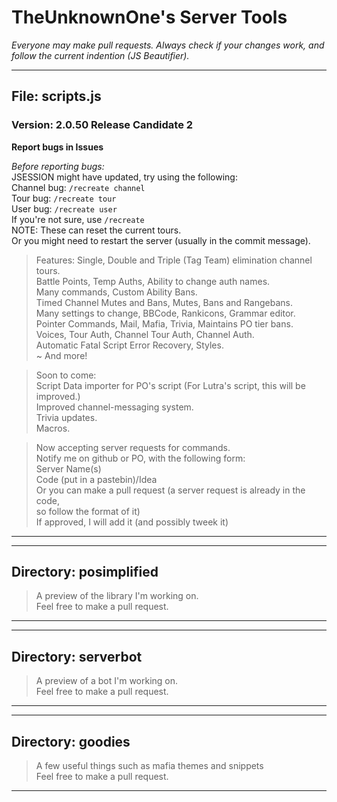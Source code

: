 # TheUnknownOne's Server Tools*Everyone may make pull requests. Always check if your changes work, and follow the current indention (JS Beautifier).****## File: scripts.js### Version: 2.0.50 Release Candidate 2**Report bugs in Issues**  _Before reporting bugs:_  JSESSION might have updated, try using the following:  Channel bug: `/recreate channel`  Tour bug: `/recreate tour`  User bug: `/recreate user`  If you're not sure, use `/recreate`  NOTE: These can reset the current tours.    Or you might need to restart the server (usually in the commit message).> Features:Single, Double and Triple (Tag Team) elimination channel tours.  Battle Points, Temp Auths, Ability to change auth names.  Many commands, Custom Ability Bans.  Timed Channel Mutes and Bans, Mutes, Bans and Rangebans.  Many settings to change, BBCode, Rankicons, Grammar editor.  Pointer Commands, Mail, Mafia, Trivia, Maintains PO tier bans.  Voices, Tour Auth, Channel Tour Auth, Channel Auth.  Automatic Fatal Script Error Recovery, Styles.  ~ And more!> Soon to come:  Script Data importer for PO's script (For Lutra's script, this will be improved.)  Improved channel-messaging system.  Trivia updates.  Macros.    > Now accepting server requests for commands.  Notify me on github or PO, with the following form:  Server Name(s)  Code (put in a pastebin)/Idea  Or you can make a pull request (a server request is already in the code,  so follow the format of it)  If approved, I will add it (and possibly tweek it)***  ***## Directory: posimplified  > A preview of the library I'm working on.  Feel free to make a pull request.******## Directory: serverbot> A preview of a bot I'm working on.  Feel free to make a pull request.***  ***## Directory: goodies> A few useful things such as mafia themes and snippets  Feel free to make a pull request.***